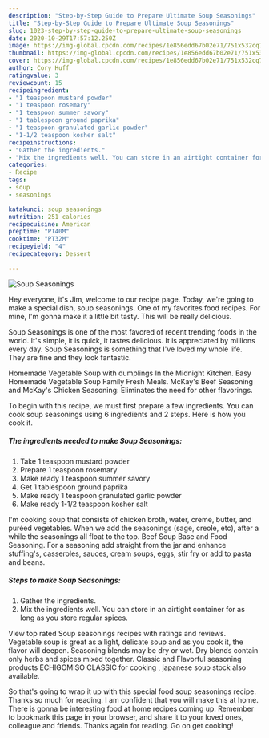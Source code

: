 ```yaml
---
description: "Step-by-Step Guide to Prepare Ultimate Soup Seasonings"
title: "Step-by-Step Guide to Prepare Ultimate Soup Seasonings"
slug: 1023-step-by-step-guide-to-prepare-ultimate-soup-seasonings
date: 2020-10-29T17:57:12.250Z
image: https://img-global.cpcdn.com/recipes/1e856edd67b02e71/751x532cq70/soup-seasonings-recipe-main-photo.jpg
thumbnail: https://img-global.cpcdn.com/recipes/1e856edd67b02e71/751x532cq70/soup-seasonings-recipe-main-photo.jpg
cover: https://img-global.cpcdn.com/recipes/1e856edd67b02e71/751x532cq70/soup-seasonings-recipe-main-photo.jpg
author: Cory Huff
ratingvalue: 3
reviewcount: 15
recipeingredient:
- "1 teaspoon mustard powder"
- "1 teaspoon rosemary"
- "1 teaspoon summer savory"
- "1 tablespoon ground paprika"
- "1 teaspoon granulated garlic powder"
- "1-1/2 teaspoon kosher salt"
recipeinstructions:
- "Gather the ingredients."
- "Mix the ingredients well. You can store in an airtight container for as long as you store regular spices."
categories:
- Recipe
tags:
- soup
- seasonings

katakunci: soup seasonings 
nutrition: 251 calories
recipecuisine: American
preptime: "PT40M"
cooktime: "PT32M"
recipeyield: "4"
recipecategory: Dessert

---
```



![Soup Seasonings](https://img-global.cpcdn.com/recipes/1e856edd67b02e71/751x532cq70/soup-seasonings-recipe-main-photo.jpg)

Hey everyone, it's Jim, welcome to our recipe page. Today, we're going to make a special dish, soup seasonings. One of my favorites food recipes. For mine, I'm gonna make it a little bit tasty. This will be really delicious.

Soup Seasonings is one of the most favored of recent trending foods in the world. It's simple, it is quick, it tastes delicious. It is appreciated by millions every day. Soup Seasonings is something that I've loved my whole life. They are fine and they look fantastic.

Homemade Vegetable Soup with dumplings In the Midnight Kitchen. Easy Homemade Vegetable Soup Family Fresh Meals. McKay&#39;s Beef Seasoning and McKay&#39;s Chicken Seasoning: Eliminates the need for other flavorings.


To begin with this recipe, we must first prepare a few ingredients. You can cook soup seasonings using 6 ingredients and 2 steps. Here is how you cook it.

<!--inarticleads1-->

##### The ingredients needed to make Soup Seasonings:

1. Take 1 teaspoon mustard powder
1. Prepare 1 teaspoon rosemary
1. Make ready 1 teaspoon summer savory
1. Get 1 tablespoon ground paprika
1. Make ready 1 teaspoon granulated garlic powder
1. Make ready 1-1/2 teaspoon kosher salt


I&#39;m cooking soup that consists of chicken broth, water, creme, butter, and puréed vegetables. When we add the seasonings (sage, creole, etc), after a while the seasonings all float to the top. Beef Soup Base and Food Seasoning. For a seasoning add straight from the jar and enhance stuffing&#39;s, casseroles, sauces, cream soups, eggs, stir fry or add to pasta and beans. 

<!--inarticleads2-->

##### Steps to make Soup Seasonings:

1. Gather the ingredients.
1. Mix the ingredients well. You can store in an airtight container for as long as you store regular spices.


View top rated Soup seasonings recipes with ratings and reviews. Vegetable soup is great as a light, delicate soup and as you cook it, the flavor will deepen. Seasoning blends may be dry or wet. Dry blends contain only herbs and spices mixed together. Classic and Flavorful seasoning products ECHIGOMISO CLASSIC for cooking , japanese soup stock also available. 

So that's going to wrap it up with this special food soup seasonings recipe. Thanks so much for reading. I am confident that you will make this at home. There is gonna be interesting food at home recipes coming up. Remember to bookmark this page in your browser, and share it to your loved ones, colleague and friends. Thanks again for reading. Go on get cooking!
